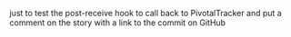 just to test the post-receive hook to call back to PivotalTracker and put a comment on the story with a link to the commit on GitHub
